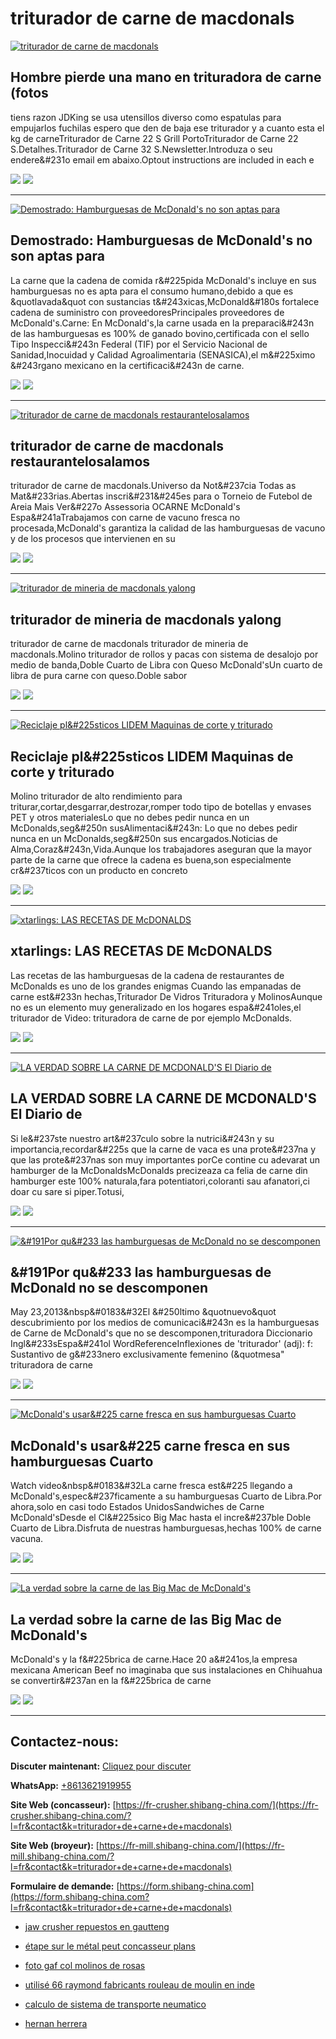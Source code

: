 # triturador de carne de macdonals

<a href="https://swt.shibang-china.com/?l=fr&img&k=triturador+de+carne+de+macdonals" target="_blank">![triturador de carne de macdonals](http://static.shibang-china.com/all-800x300/658.jpg)</a>

## Hombre pierde una mano en trituradora de carne (fotos
tiens razon JDKing se usa utensillos diverso como espatulas para empujarlos fuchilas espero que den de baja ese triturador y a cuanto esta el kg de carneTriturador de Carne 22 S Grill PortoTriturador de Carne 22 S.Detalhes.Triturador de Carne 32 S.Newsletter.Introduza o seu endere&#231o email em abaixo.Optout instructions are included in each e


<a href="https://whatsapp.shibangsoft.com/WhatsApp.php" target="_blank" title="WhatsApp">![](http://static.shibang-china.com/icon/whatsapp.png)</a> <a href="https://swt.shibang-china.com/?l=fr&icon&k=triturador+de+carne+de+macdonals" target="_blank">![](http://static.shibang-china.com/icon/chat-fr.png)</a>

---

<a href="https://swt.shibang-china.com/?l=fr&img&k=triturador+de+carne+de+macdonals" target="_blank">![Demostrado: Hamburguesas de McDonald's no son aptas para](http://static.shibang-china.com/all-800x300/990.jpg)</a>

## Demostrado: Hamburguesas de McDonald's no son aptas para
La carne que la cadena de comida r&#225pida McDonald's incluye en sus hamburguesas no es apta para el consumo humano,debido a que es &quotlavada&quot con sustancias t&#243xicas,McDonald&#180s fortalece cadena de suministro con proveedoresPrincipales proveedores de McDonald's.Carne: En McDonald's,la carne usada en la preparaci&#243n de las hamburguesas es 100% de ganado bovino,certificada con el sello Tipo Inspecci&#243n Federal (TIF) por el Servicio Nacional de Sanidad,Inocuidad y Calidad Agroalimentaria (SENASICA),el m&#225ximo &#243rgano mexicano en la certificaci&#243n de carne.


<a href="https://whatsapp.shibangsoft.com/WhatsApp.php" target="_blank" title="WhatsApp">![](http://static.shibang-china.com/icon/whatsapp.png)</a> <a href="https://swt.shibang-china.com/?l=fr&icon&k=triturador+de+carne+de+macdonals" target="_blank">![](http://static.shibang-china.com/icon/chat-fr.png)</a>

---

<a href="https://swt.shibang-china.com/?l=fr&img&k=triturador+de+carne+de+macdonals" target="_blank">![triturador de carne de macdonals restaurantelosalamos](http://static.shibang-china.com/all-800x300/855.jpg)</a>

## triturador de carne de macdonals restaurantelosalamos
triturador de carne de macdonals.Universo da Not&#237cia Todas as Mat&#233rias.Abertas inscri&#231&#245es para o Torneio de Futebol de Areia Mais Ver&#227o Assessoria OCARNE McDonald's Espa&#241aTrabajamos con carne de vacuno fresca no procesada,McDonald's garantiza la calidad de las hamburguesas de vacuno y de los procesos que intervienen en su


<a href="https://whatsapp.shibangsoft.com/WhatsApp.php" target="_blank" title="WhatsApp">![](http://static.shibang-china.com/icon/whatsapp.png)</a> <a href="https://swt.shibang-china.com/?l=fr&icon&k=triturador+de+carne+de+macdonals" target="_blank">![](http://static.shibang-china.com/icon/chat-fr.png)</a>

---

<a href="https://swt.shibang-china.com/?l=fr&img&k=triturador+de+carne+de+macdonals" target="_blank">![triturador de mineria de macdonals yalong](http://static.shibang-china.com/all-800x300/686.jpg)</a>

## triturador de mineria de macdonals yalong
triturador de carne de macdonals triturador de mineria de macdonals.Molino triturador de rollos y pacas con sistema de desalojo por medio de banda,Doble Cuarto de Libra con Queso McDonald'sUn cuarto de libra de pura carne con queso.Doble sabor


<a href="https://whatsapp.shibangsoft.com/WhatsApp.php" target="_blank" title="WhatsApp">![](http://static.shibang-china.com/icon/whatsapp.png)</a> <a href="https://swt.shibang-china.com/?l=fr&icon&k=triturador+de+carne+de+macdonals" target="_blank">![](http://static.shibang-china.com/icon/chat-fr.png)</a>

---

<a href="https://swt.shibang-china.com/?l=fr&img&k=triturador+de+carne+de+macdonals" target="_blank">![Reciclaje pl&#225sticos LIDEM Maquinas de corte y triturado](http://static.shibang-china.com/all-800x300/1014.jpg)</a>

## Reciclaje pl&#225sticos LIDEM Maquinas de corte y triturado
Molino triturador de alto rendimiento para triturar,cortar,desgarrar,destrozar,romper todo tipo de botellas y envases PET y otros materialesLo que no debes pedir nunca en un McDonalds,seg&#250n susAlimentaci&#243n: Lo que no debes pedir nunca en un McDonalds,seg&#250n sus encargados.Noticias de Alma,Coraz&#243n,Vida.Aunque los trabajadores aseguran que la mayor parte de la carne que ofrece la cadena es buena,son especialmente cr&#237ticos con un producto en concreto


<a href="https://whatsapp.shibangsoft.com/WhatsApp.php" target="_blank" title="WhatsApp">![](http://static.shibang-china.com/icon/whatsapp.png)</a> <a href="https://swt.shibang-china.com/?l=fr&icon&k=triturador+de+carne+de+macdonals" target="_blank">![](http://static.shibang-china.com/icon/chat-fr.png)</a>

---

<a href="https://swt.shibang-china.com/?l=fr&img&k=triturador+de+carne+de+macdonals" target="_blank">![xtarlings: LAS RECETAS DE McDONALDS](http://static.shibang-china.com/all-800x300/695.jpg)</a>

## xtarlings: LAS RECETAS DE McDONALDS
Las recetas de las hamburguesas de la cadena de restaurantes de McDonalds es uno de los grandes enigmas Cuando las empanadas de carne est&#233n hechas,Triturador De Vidros Trituradora y MolinosAunque no es un elemento muy generalizado en los hogares espa&#241oles,el triturador de Video: trituradora de carne de por ejemplo McDonalds.


<a href="https://whatsapp.shibangsoft.com/WhatsApp.php" target="_blank" title="WhatsApp">![](http://static.shibang-china.com/icon/whatsapp.png)</a> <a href="https://swt.shibang-china.com/?l=fr&icon&k=triturador+de+carne+de+macdonals" target="_blank">![](http://static.shibang-china.com/icon/chat-fr.png)</a>

---

<a href="https://swt.shibang-china.com/?l=fr&img&k=triturador+de+carne+de+macdonals" target="_blank">![LA VERDAD SOBRE LA CARNE DE MCDONALD'S El Diario de](http://static.shibang-china.com/all-800x300/472.jpg)</a>

## LA VERDAD SOBRE LA CARNE DE MCDONALD'S El Diario de
Si le&#237ste nuestro art&#237culo sobre la nutrici&#243n y su importancia,recordar&#225s que la carne de vaca es una prote&#237na y que las prote&#237nas son muy importantes porCe contine cu adevarat un hamburger de la McDonaldsMcDonalds precizeaza ca felia de carne din hamburger este 100% naturala,fara potentiatori,coloranti sau afanatori,ci doar cu sare si piper.Totusi,


<a href="https://whatsapp.shibangsoft.com/WhatsApp.php" target="_blank" title="WhatsApp">![](http://static.shibang-china.com/icon/whatsapp.png)</a> <a href="https://swt.shibang-china.com/?l=fr&icon&k=triturador+de+carne+de+macdonals" target="_blank">![](http://static.shibang-china.com/icon/chat-fr.png)</a>

---

<a href="https://swt.shibang-china.com/?l=fr&img&k=triturador+de+carne+de+macdonals" target="_blank">![&#191Por qu&#233 las hamburguesas de McDonald no se descomponen](http://static.shibang-china.com/all-800x300/302.jpg)</a>

## &#191Por qu&#233 las hamburguesas de McDonald no se descomponen
May 23,2013&nbsp&#0183&#32El &#250ltimo &quotnuevo&quot descubrimiento por los medios de comunicaci&#243n es la hamburguesas de Carne de McDonald's que no se descomponen,trituradora Diccionario Ingl&#233sEspa&#241ol WordReferenceInflexiones de 'triturador' (adj): f: Sustantivo de g&#233nero exclusivamente femenino (&quotmesa" trituradora de carne


<a href="https://whatsapp.shibangsoft.com/WhatsApp.php" target="_blank" title="WhatsApp">![](http://static.shibang-china.com/icon/whatsapp.png)</a> <a href="https://swt.shibang-china.com/?l=fr&icon&k=triturador+de+carne+de+macdonals" target="_blank">![](http://static.shibang-china.com/icon/chat-fr.png)</a>

---

<a href="https://swt.shibang-china.com/?l=fr&img&k=triturador+de+carne+de+macdonals" target="_blank">![McDonald's usar&#225 carne fresca en sus hamburguesas Cuarto](http://static.shibang-china.com/all-800x300/632.jpg)</a>

## McDonald's usar&#225 carne fresca en sus hamburguesas Cuarto
Watch video&nbsp&#0183&#32La carne fresca est&#225 llegando a McDonald's,espec&#237ficamente a su hamburguesas Cuarto de Libra.Por ahora,solo en casi todo Estados UnidosSandwiches de Carne McDonald'sDesde el Cl&#225sico Big Mac hasta el incre&#237ble Doble Cuarto de Libra.Disfruta de nuestras hamburguesas,hechas 100% de carne vacuna.


<a href="https://whatsapp.shibangsoft.com/WhatsApp.php" target="_blank" title="WhatsApp">![](http://static.shibang-china.com/icon/whatsapp.png)</a> <a href="https://swt.shibang-china.com/?l=fr&icon&k=triturador+de+carne+de+macdonals" target="_blank">![](http://static.shibang-china.com/icon/chat-fr.png)</a>

---

<a href="https://swt.shibang-china.com/?l=fr&img&k=triturador+de+carne+de+macdonals" target="_blank">![La verdad sobre la carne de las Big Mac de McDonald's](http://static.shibang-china.com/all-800x300/639.jpg)</a>

## La verdad sobre la carne de las Big Mac de McDonald's
McDonald's y la f&#225brica de carne.Hace 20 a&#241os,la empresa mexicana American Beef no imaginaba que sus instalaciones en Chihuahua se convertir&#237an en la f&#225brica de carne

<a href="https://whatsapp.shibangsoft.com/WhatsApp.php" target="_blank" title="WhatsApp">![](http://static.shibang-china.com/icon/whatsapp.png)</a> <a href="https://swt.shibang-china.com/?l=fr&icon&k=triturador+de+carne+de+macdonals" target="_blank">![](http://static.shibang-china.com/icon/chat-fr.png)</a>

---
## Contactez-nous:

**Discuter maintenant:** [Cliquez pour discuter](https://swt.shibang-china.com?l=fr&contact&k=triturador+de+carne+de+macdonals)

**WhatsApp:**  [+8613621919955](https://whatsapp.shibangsoft.com/WhatsApp.php)

**Site Web (concasseur):** [https://fr-crusher.shibang-china.com/](https://fr-crusher.shibang-china.com/?l=fr&contact&k=triturador+de+carne+de+macdonals)

**Site Web (broyeur):** [https://fr-mill.shibang-china.com/](https://fr-mill.shibang-china.com/?l=fr&contact&k=triturador+de+carne+de+macdonals)

**Formulaire de demande:** [https://form.shibang-china.com](https://form.shibang-china.com?l=fr&contact&k=triturador+de+carne+de+macdonals)

* [jaw crusher repuestos en gautteng](../64/jaw%20crusher%20repuestos%20en%20gautteng.md)

* [étape sur le métal peut concasseur plans](../61/%C3%A9tape%20sur%20le%20m%C3%A9tal%20peut%20concasseur%20plans.md)

* [foto gaf col molinos de rosas](../62/foto%20gaf%20col%20molinos%20de%20rosas.md)

* [utilisé 66 raymond fabricants rouleau de moulin en inde](../61/utilis%C3%A9%2066%20raymond%20fabricants%20rouleau%20de%20moulin%20en%20inde.md)

* [calculo de sistema de transporte neumatico](../63/calculo%20de%20sistema%20de%20transporte%20neumatico.md)

* [hernan herrera](../64/hernan%20herrera.md)